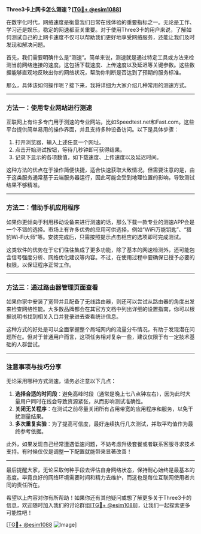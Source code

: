 **Three3卡上网卡怎么测速？[[TG💪+ @esim1088](https://t.me/s/esim1088)]**

在数字化时代，网络速度是衡量我们日常在线体验的重要指标之一。无论是工作、学习还是娱乐，稳定的网速都至关重要。对于使用Three3卡的用户来说，了解如何测试自己的上网卡速度不仅可以帮助我们更好地享受网络服务，还能让我们及时发现和解决问题。

首先，我们需要明确什么是“测速”。简单来说，测速就是通过特定工具或方法来检测当前网络连接的速度。这包括下载速度、上传速度以及延迟等关键参数。这些数据能够直观地反映出你的网络状况，帮助你判断是否达到了预期的服务标准。

那么，具体该如何操作呢？接下来，我将详细为大家介绍几种常用的测速方式。

---

### 方法一：使用专业网站进行测速

互联网上有许多专门用于测速的专业网站，比如Speedtest.net和Fast.com。这些平台提供简单易用的操作界面，并且支持多种设备访问。以下是具体步骤：

1. 打开浏览器，输入上述任意一个网址。
2. 点击开始测试按钮，等待几秒钟即可获得结果。
3. 记录下显示的各项数值，如下载速度、上传速度以及延迟时间。

这种方法的优点在于操作简便快捷，适合快速获取大致情况。但需要注意的是，由于这类服务通常基于云端服务器运行，因此可能会受到地理位置的影响，导致测试结果不够精准。

---

### 方法二：借助手机应用程序

如果你更倾向于利用移动设备来进行测速的话，那么下载一款专业的测速APP会是一个不错的选择。市场上有许多优秀的应用可供选择，例如“WiFi万能钥匙”、“猎豹Wi-Fi大师”等。安装完成后，只需按照提示点击相应的选项即可完成测试。

这类软件的优势在于它们往往集成了更多功能，除了基本的网速检测外，还可能包含信号强度分析、网络优化建议等内容。不过，在使用过程中要确保已授予必要的权限，以保证程序正常工作。

---

### 方法三：通过路由器管理页面查看

如果你家中安装了宽带并且配备了无线路由器，则还可以尝试从路由器的角度出发来检查网络性能。大多数品牌都会在其官方文档中列出详细的设置指南，你可以根据说明书找到相关入口并登录进去查看统计信息。

这种方式的好处是可以全面掌握整个局域网内的流量分布情况，有助于发现潜在问题所在。但对于普通用户而言，这项任务相对复杂一些，建议仅限于有一定技术基础的人群尝试。

---

### 注意事项与技巧分享

无论采用哪种方式测速，请务必注意以下几点：

1. **选择合适的时间段**：避免高峰时段（通常是晚上七八点钟左右），因为此时大量用户同时在线会导致资源紧张，从而影响测试准确性。
2. **关闭无关程序**：在测试之前尽量关闭所有占用带宽的应用程序和服务，以免干扰测量结果。
3. **多次重复实验**：为了提高可信度，最好连续执行几次测试，并取平均值作为最终参考依据。

此外，如果发现自己经常遭遇低速问题，不妨考虑升级套餐或者联系客服寻求技术支持。有时候仅仅是调整一下配置就能带来显著改善！

---

最后提醒大家，无论采取何种手段去评估自身网络状态，保持耐心始终是最基本的态度。毕竟良好的网络环境需要时间和精力去维护，而这也是每位互联网使用者共同的责任所在。

希望以上内容对你有所帮助！如果你还有其他疑问或想了解更多关于Three3卡的信息，欢迎随时加入我们的讨论群组[[TG💪+ @esim1088](https://t.me/s/esim1088)]，让我们一起探索更多可能性吧！

[[TG💪+ @esim1088](https://t.me/s/esim1088) ![Image](https://i.postimg.cc/4NQfJmqS/Snipaste-2025-05-13-00-14-12.png)]